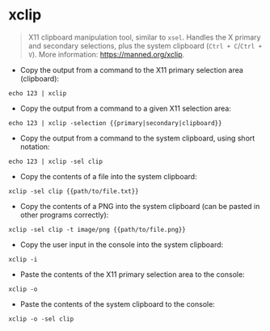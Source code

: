 # xclip

> X11 clipboard manipulation tool, similar to `xsel`.
> Handles the X primary and secondary selections, plus the system clipboard (`Ctrl + C`/`Ctrl + V`).
> More information: <https://manned.org/xclip>.

- Copy the output from a command to the X11 primary selection area (clipboard):

`echo 123 | xclip`

- Copy the output from a command to a given X11 selection area:

`echo 123 | xclip -selection {{primary|secondary|clipboard}}`

- Copy the output from a command to the system clipboard, using short notation:

`echo 123 | xclip -sel clip`

- Copy the contents of a file into the system clipboard:

`xclip -sel clip {{path/to/file.txt}}`

- Copy the contents of a PNG into the system clipboard (can be pasted in other programs correctly):

`xclip -sel clip -t image/png {{path/to/file.png}}`

- Copy the user input in the console into the system clipboard:

`xclip -i`

- Paste the contents of the X11 primary selection area to the console:

`xclip -o`

- Paste the contents of the system clipboard to the console:

`xclip -o -sel clip`
